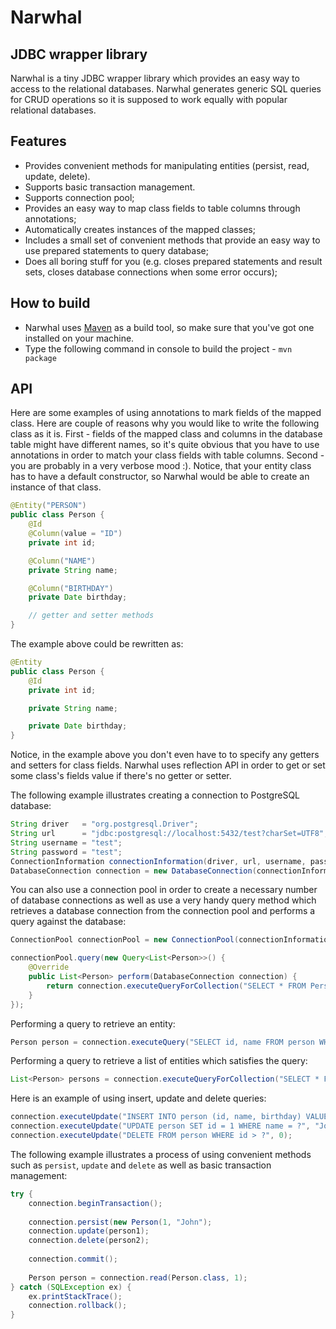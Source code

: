 Narwhal
=======

JDBC wrapper library
-----------------------------

Narwhal is a tiny JDBC wrapper library which provides an easy way to access to the relational databases.
Narwhal generates generic SQL queries for CRUD operations so it is supposed to work equally with popular relational databases.

Features
--------
* Provides convenient methods for manipulating entities (persist, read, update, delete).
* Supports basic transaction management.
* Supports connection pool;
* Provides an easy way to map class fields to table columns through annotations;
* Automatically creates instances of the mapped classes;
* Includes a small set of convenient methods that provide an easy way to use prepared statements to query database;
* Does all boring stuff for you (e.g. closes prepared statements and result sets, closes database connections when some error occurs);

How to build
------------
* Narwhal uses [Maven](http://maven.apache.org/) as a build tool, so make sure that you've got one installed on your machine.
* Type the following command in console to build the project - ``` mvn package ```

API
---
Here are some examples of using annotations to mark fields of the mapped class.
Here are couple of reasons why you would like to write the following class as it is.
First - fields of the mapped class and columns in the database table might have different names, so it's quite obvious that you have to use
annotations in order to match your class fields with table columns.
Second - you are probably in a very verbose mood :).
Notice, that your entity class has to have a default constructor, so Narwhal would be able to create an instance of that class.

```java
@Entity("PERSON")
public class Person {
    @Id
	@Column(value = "ID")
	private int id;

	@Column("NAME")
	private String name;

	@Column("BIRTHDAY")
	private Date birthday;

	// getter and setter methods
}
```

The example above could be rewritten as:

```java
@Entity
public class Person {
    @Id
	private int id;

	private String name;

	private Date birthday;
}
```

Notice, in the example above you don't even have to to specify any getters and setters for class fields.
Narwhal uses reflection API in order to get or set some class's fields value if there's no getter or setter.
	
The following example illustrates creating a connection to PostgreSQL database:

```java
String driver   = "org.postgresql.Driver";
String url      = "jdbc:postgresql://localhost:5432/test?charSet=UTF8";
String username = "test";
String password = "test";
ConnectionInformation connectionInformation(driver, url, username, password);
DatabaseConnection connection = new DatabaseConnection(connectionInformation);
```

You can also use a connection pool in order to create a necessary number of database connections as well as use
a very handy query method which retrieves a database connection from the connection pool and performs a query against the database:
	
```java
ConnectionPool connectionPool = new ConnectionPool(connectionInformation);

connectionPool.query(new Query<List<Person>>() {
    @Override
    public List<Person> perform(DatabaseConnection connection) {
        return connection.executeQueryForCollection("SELECT * FROM Person", Person.class);
    }
});
```

Performing a query to retrieve an entity:

```java
Person person = connection.executeQuery("SELECT id, name FROM person WHERE id = ?", Person.class, 1);
```	

Performing a query to retrieve a list of entities which satisfies the query:

```java
List<Person> persons = connection.executeQueryForCollection("SELECT * FROM person", Person.class);
```	
		
Here is an example of using insert, update and delete queries:

```java
connection.executeUpdate("INSERT INTO person (id, name, birthday) VALUES (?, ?, ?)", null, "John", new Date());
connection.executeUpdate("UPDATE person SET id = 1 WHERE name = ?", "John");
connection.executeUpdate("DELETE FROM person WHERE id > ?", 0);
```

The following example illustrates a process of using convenient methods such as ``` persist ```, ``` update ``` and ``` delete ``` as well as basic transaction management:

```java
try {
	connection.beginTransaction();
	
	connection.persist(new Person(1, "John");
	connection.update(person1);
	connection.delete(person2);
	
	connection.commit();
	
	Person person = connection.read(Person.class, 1);
} catch (SQLException ex) {
	ex.printStackTrace();
	connection.rollback();
}
```
